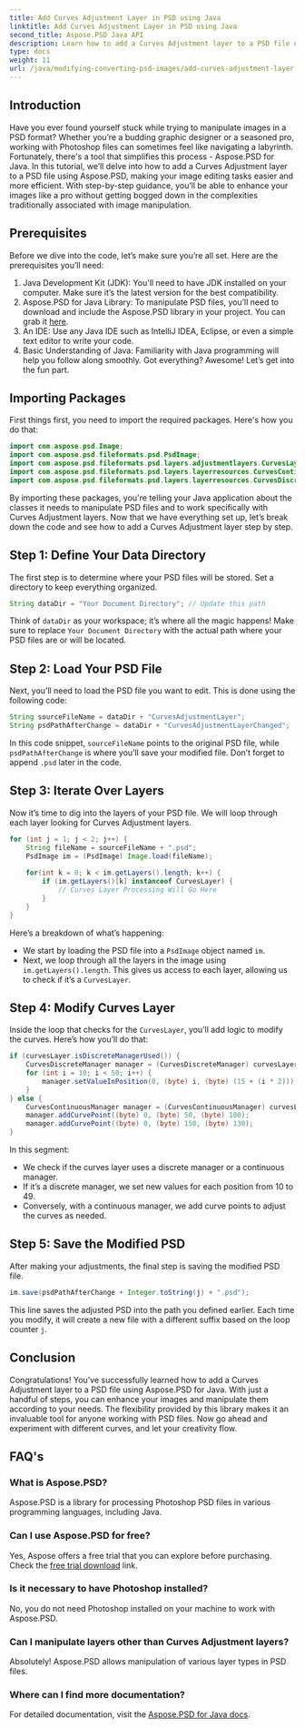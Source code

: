 ```yaml
---
title: Add Curves Adjustment Layer in PSD using Java
linktitle: Add Curves Adjustment Layer in PSD using Java
second_title: Aspose.PSD Java API
description: Learn how to add a Curves Adjustment layer to a PSD file using Aspose.PSD for Java in this detailed tutorial. Enhance your images easily.
type: docs
weight: 11
url: /java/modifying-converting-psd-images/add-curves-adjustment-layer-psd/
---
```

## Introduction
Have you ever found yourself stuck while trying to manipulate images in a PSD format? Whether you’re a budding graphic designer or a seasoned pro, working with Photoshop files can sometimes feel like navigating a labyrinth. Fortunately, there's a tool that simplifies this process - Aspose.PSD for Java. In this tutorial, we’ll delve into how to add a Curves Adjustment layer to a PSD file using Aspose.PSD, making your image editing tasks easier and more efficient. With step-by-step guidance, you’ll be able to enhance your images like a pro without getting bogged down in the complexities traditionally associated with image manipulation.
## Prerequisites
Before we dive into the code, let’s make sure you’re all set. Here are the prerequisites you’ll need:
1. Java Development Kit (JDK): You'll need to have JDK installed on your computer. Make sure it’s the latest version for the best compatibility.
2. Aspose.PSD for Java Library: To manipulate PSD files, you’ll need to download and include the Aspose.PSD library in your project. You can grab it [here](https://releases.aspose.com/psd/java/).
3. An IDE: Use any Java IDE such as IntelliJ IDEA, Eclipse, or even a simple text editor to write your code.
4. Basic Understanding of Java: Familiarity with Java programming will help you follow along smoothly.
Got everything? Awesome! Let’s get into the fun part.
## Importing Packages
First things first, you need to import the required packages. Here's how you do that:
```java
import com.aspose.psd.Image;
import com.aspose.psd.fileformats.psd.PsdImage;
import com.aspose.psd.fileformats.psd.layers.adjustmentlayers.CurvesLayer;
import com.aspose.psd.fileformats.psd.layers.layerresources.CurvesContinuousManager;
import com.aspose.psd.fileformats.psd.layers.layerresources.CurvesDiscreteManager;
```
By importing these packages, you're telling your Java application about the classes it needs to manipulate PSD files and to work specifically with Curves Adjustment layers.
Now that we have everything set up, let’s break down the code and see how to add a Curves Adjustment layer step by step.
## Step 1: Define Your Data Directory
The first step is to determine where your PSD files will be stored. Set a directory to keep everything organized.
```java
String dataDir = "Your Document Directory"; // Update this path
```
Think of `dataDir` as your workspace; it’s where all the magic happens! Make sure to replace `Your Document Directory` with the actual path where your PSD files are or will be located.
## Step 2: Load Your PSD File
Next, you’ll need to load the PSD file you want to edit. This is done using the following code:
```java
String sourceFileName = dataDir + "CurvesAdjustmentLayer";
String psdPathAfterChange = dataDir + "CurvesAdjustmentLayerChanged";
```
In this code snippet, `sourceFileName` points to the original PSD file, while `psdPathAfterChange` is where you’ll save your modified file. Don’t forget to append `.psd` later in the code.
## Step 3: Iterate Over Layers
Now it’s time to dig into the layers of your PSD file. We will loop through each layer looking for Curves Adjustment layers.
```java
for (int j = 1; j < 2; j++) {
    String fileName = sourceFileName + ".psd";
    PsdImage im = (PsdImage) Image.load(fileName);
    
    for(int k = 0; k < im.getLayers().length; k++) {
        if (im.getLayers()[k] instanceof CurvesLayer) {
            // Curves Layer Processing Will Go Here
        }
    }
}
```
Here’s a breakdown of what’s happening:
- We start by loading the PSD file into a `PsdImage` object named `im`.
- Next, we loop through all the layers in the image using `im.getLayers().length`. This gives us access to each layer, allowing us to check if it’s a `CurvesLayer`.
## Step 4: Modify Curves Layer
Inside the loop that checks for the `CurvesLayer`, you’ll add logic to modify the curves. Here’s how you’ll do that:
```java
if (curvesLayer.isDiscreteManagerUsed()) {
    CurvesDiscreteManager manager = (CurvesDiscreteManager) curvesLayer.getCurvesManager();
    for (int i = 10; i < 50; i++) {
        manager.setValueInPosition(0, (byte) i, (byte) (15 + (i * 2)));
    }
} else {
    CurvesContinuousManager manager = (CurvesContinuousManager) curvesLayer.getCurvesManager();
    manager.addCurvePoint((byte) 0, (byte) 50, (byte) 100);
    manager.addCurvePoint((byte) 0, (byte) 150, (byte) 130);
}
```
In this segment:
- We check if the curves layer uses a discrete manager or a continuous manager.
- If it’s a discrete manager, we set new values for each position from 10 to 49.
- Conversely, with a continuous manager, we add curve points to adjust the curves as needed.
## Step 5: Save the Modified PSD
After making your adjustments, the final step is saving the modified PSD file.
```java
im.save(psdPathAfterChange + Integer.toString(j) + ".psd");
```
This line saves the adjusted PSD into the path you defined earlier. Each time you modify, it will create a new file with a different suffix based on the loop counter `j`.
## Conclusion
Congratulations! You’ve successfully learned how to add a Curves Adjustment layer to a PSD file using Aspose.PSD for Java. With just a handful of steps, you can enhance your images and manipulate them according to your needs. The flexibility provided by this library makes it an invaluable tool for anyone working with PSD files. Now go ahead and experiment with different curves, and let your creativity flow.
## FAQ's
### What is Aspose.PSD?
Aspose.PSD is a library for processing Photoshop PSD files in various programming languages, including Java.
### Can I use Aspose.PSD for free?
Yes, Aspose offers a free trial that you can explore before purchasing. Check the [free trial download](https://releases.aspose.com/) link.
### Is it necessary to have Photoshop installed?
No, you do not need Photoshop installed on your machine to work with Aspose.PSD.
### Can I manipulate layers other than Curves Adjustment layers?
Absolutely! Aspose.PSD allows manipulation of various layer types in PSD files.
### Where can I find more documentation?
For detailed documentation, visit the [Aspose.PSD for Java docs](https://reference.aspose.com/psd/java/).
